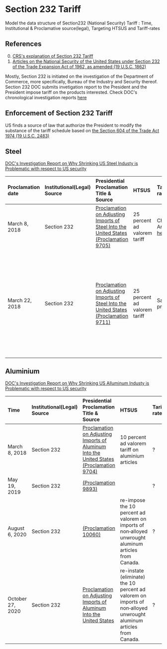# Section 232 Tariff

Model the data structure of Section232 (National Security) Tariff : Time, Institutional & Proclamative source(legal), Targeting HTSUS and Tariff-rates

## References
0. [CRS's explanation of Section 232 Tariff](https://fas.org/sgp/crs/misc/IF10667.pdf)
1. [Articles on the National Security of the United States under Section 232 of the Trade Expansion Act of 1962, as amended (19 U.S.C. 1862)](https://www.govinfo.gov/content/pkg/USCODE-2018-title19/html/USCODE-2018-title19-chap7-subchapII-partIV-sec1862.htm)

Mostly, Section 232 is initiated on the investigation of the Department of Commerce, more specifically, Bureau of the Industry and Security thereof. Section 232 DOC submits invetigation report to the President and the President impose tariff on the products interested. Check DOC's chronological investigation reports [here](https://www.bis.doc.gov/index.php/other-areas/office-of-technology-evaluation-ote/section-232-investigations) 

## Enforcement of Section 232 Tariff 
US finds a source of law that authorize the President to modify the substance of the tariff schedule based on [the Section 604 of the Trade Act 1974 (19 U.S.C. 2483)](https://api.fdsys.gov/link?collection=uscode&title=19&year=mostrecent&section=2483&type=usc&link-type=html)

## Steel
[DOC's Investigation Report on Why Shrinking US Steel Industy is Problematic with respect to US security](https://www.bis.doc.gov/index.php/documents/steel/2224-the-effect-of-imports-of-steel-on-the-national-security-with-redactions-20180111/file)


| Proclamation date | Institutional(Legal) Source | Presidential Proclamation Title & Source | HTSUS | Tariff-rates | Exceptions | Effectove
| :--- | :---| :---| :---| :---| :---| :---|
| March 8, 2018 | Section 232 | [Proclamation on Adjusting Imports of Steel Into the United States (Proclamation 9705)](https://www.federalregister.gov/documents/2018/03/15/2018-05478/adjusting-imports-of-steel-into-the-united-states) | 25 percent ad valorem tariff | Check Annex [here](https://www.govinfo.gov/content/pkg/FR-2018-03-15/pdf/2018-05478.pdf)| Canada and Mexico | March 23, 2018 |
| March 22, 2018 | Section 232 | [Proclamation on Adjusting Imports of Steel Into the United States (Proclamation 9711)](https://www.federalregister.gov/documents/2018/03/15/2018-05478/adjusting-imports-of-steel-into-the-united-states) | 25 percent ad valorem tariff | Same as previous | Canada, Mexico, Australia, Argentina, South Korea, Brazil, and the member countries of the European Union (March 23, 2018 - May 1, 2018) | (a) March 23, 2018 (b) May 1, 2018 |



## Aluminium
[DOC's Investigation Report on Why Shrinking US Alluminum Industy is Problematic with respect to US security](https://www.bis.doc.gov/index.php/documents/aluminum/2223-the-effect-of-imports-of-aluminum-on-the-national-security-with-redactions-20180117/file)

| Time | Institutional(Legal) Source | Presidential Proclamation Title & Source | HTSUS | Tariff-rates
| :--- | :---| :---| :---| :---|
| March 8, 2018 | Section 232 | [Proclamation on Adjusting Imports of Aluminum Into the United States (Proclamation 9704)]() | 10 percent ad valorem tariff on aluminium articles | ?
| May 19, 2019 | Section 232 | [(Proclamation 9893)]() || ?
| August 6, 2020 | Section 232 | [(Proclamation 10060)]() |re-impose the 10 percent ad valorem on imports of non‑alloyed unwrought aluminum articles from Canada.| ?
|  October 27, 2020 | Section 232 | [Proclamation on Adjusting Imports of Aluminum Into the United States](https://www.whitehouse.gov/presidential-actions/proclamation-adjusting-imports-aluminum-united-states-102720/) | re-instate (eliminate) the 10 percent ad valorem on imports of non‑alloyed unwrought aluminum articles from Canada. | ?



